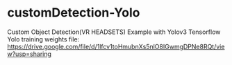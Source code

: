 # customDetection-Yolo
Custom Object Detection(VR HEADSETS) Example with Yolov3 Tensorflow
Yolo training weights file: https://drive.google.com/file/d/1lfcv1toHmubnXs5nlO8IGwmgDPNe8RQt/view?usp=sharing
